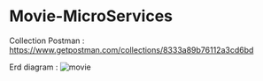 # Movie-MicroServices
Collection Postman : https://www.getpostman.com/collections/8333a89b76112a3cd6bd


Erd diagram :
![movie](https://user-images.githubusercontent.com/43146486/60284526-93936800-992d-11e9-933b-e16eac6080ba.png)
